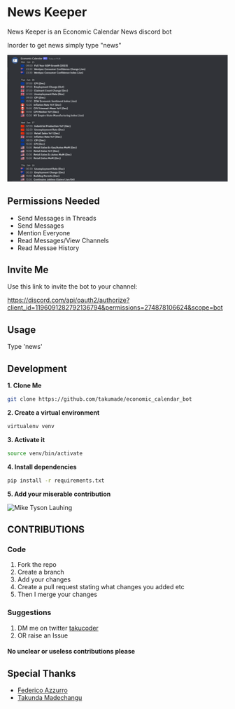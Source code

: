 # News Keeper

News Keeper is an Economic Calendar News discord bot

Inorder to get news simply type "news"

![News Keeper](./img/newskeeper.png)

## Permissions Needed

- Send Messages in Threads
- Send Messages
- Mention Everyone
- Read Messages/View Channels
- Read Messae History

## Invite Me

Use this link to invite the bot to your channel:

<https://discord.com/api/oauth2/authorize?client_id=1196091282792136794&permissions=274878106624&scope=bot>

## Usage

Type 'news'

## Development

**1. Clone Me**

```sh
git clone https://github.com/takumade/economic_calendar_bot
```

**2. Create a virtual environment**

```sh
virtualenv venv
```

**3. Activate it**

```sh
source venv/bin/activate
```

**4. Install dependencies**

```sh
pip install -r requirements.txt
```

**5. Add your miserable contribution**

![Mike Tyson Lauhing](https://usagif.com/wp-content/uploads/laughing-42.gif)

## CONTRIBUTIONS

### Code

1. Fork the repo
2. Create a branch
3. Add your changes
4. Create a pull request stating what changes you added etc
5. Then I merge your changes

### Suggestions

1. DM me on twitter [takucoder](https://twitter.com/takucoder)
2. OR raise an Issue

#### No unclear or useless contributions please

## Special Thanks

- [Federico Azzurro](https://github.com/federicoazzu)
- [Takunda Madechangu](https://github.com/takumade)
